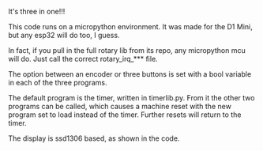 It's three in one!!!

This code runs on a micropython environment. It was made for the D1 Mini, but any esp32 will do too, I guess.

In fact, if you pull in the full rotary lib from its repo, any micropython mcu will do. Just call the correct rotary_irq_*** file.

The option between an encoder or three buttons is set with a bool variable in each of the three programs.

The default program is the timer, written in timerlib.py. From it the other two programs can be called, which causes a machine reset with the new program set to load instead of the timer. Further resets will return to the timer.

The display is ssd1306 based, as shown in the code.

